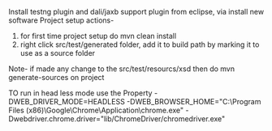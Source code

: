 Install testng plugin and dali/jaxb support plugin from eclipse, via install new software
Project setup actions-
1) for first time project setup do mvn clean install
2) right click src/test/generated folder, add it to build path by marking it to use as a source folder

Note- if made any change to the src/test/resourcs/xsd then do  mvn generate-sources on project

TO run in head less mode use the Property 
-DWEB_DRIVER_MODE=HEADLESS -DWEB_BROWSER_HOME="C:\Program Files (x86)\Google\Chrome\Application\chrome.exe" -Dwebdriver.chrome.driver="lib/ChromeDriver/chromedriver.exe"